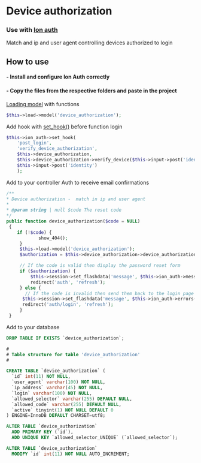 # Device authorization

### Use with [Ion auth](https://github.com/benedmunds/CodeIgniter-Ion-Auth "Ion auth") 
Match and ip and user agent controlling devices authorized to login

## How to use
#### - Install and configure Ion Auth correctly
#### - Copy the files from the respective folders and paste in the project
[Loading model](https://codeigniter.com/user_guide/general/models.html "Loading model") with functions 
```php
$this->load->model('device_authorization');
```

Add hook with [set_hook()](http://benedmunds.com/ion_auth/#set_hook "set_hook()") before function login 
```php
$this->ion_auth->set_hook(
	'post_login', 
	'verify_device_authorization', 
	$this->device_authorization, 
	$this->device_authorization->verify_device($this->input->post('identity')), 
	$this->input->post('identity')
	);
```


Add to your controller Auth to receive email confirmations
```php
/**
* Device authorization -  match in ip and user agent
*
* @param string | null $code The reset code
*/
public function device_authorization($code = NULL)
 {
    if (!$code) {
            show_404();
     }
     $this->load->model('device_authorization');
     $authorization = $this->device_authorization->device_authorization($code);

     // If the code is valid then display the password reset form
     if ($authorization) {
         $this->session->set_flashdata('message', $this->ion_auth->messages());
         redirect('auth', 'refresh');
     } else {
       // If the code is invalid then send them back to the login page
      $this->session->set_flashdata('message', $this->ion_auth->errors());
      redirect('auth/login', 'refresh');
     }
 }
```
Add to your database

```sql 
DROP TABLE IF EXISTS `device_authorization`;

#
# Table structure for table 'device_authorization'
#

CREATE TABLE `device_authorization` (
  `id` int(11) NOT NULL,
  `user_agent` varchar(100) NOT NULL,
  `ip_address` varchar(45) NOT NULL,
  `login` varchar(100) NOT NULL,
  `allowed_selector` varchar(255) DEFAULT NULL,
  `allowed_code` varchar(255) DEFAULT NULL,
  `active` tinyint(1) NOT NULL DEFAULT 0
) ENGINE=InnoDB DEFAULT CHARSET=utf8;

ALTER TABLE `device_authorization`
  ADD PRIMARY KEY (`id`),
  ADD UNIQUE KEY `allowed_selector_UNIQUE` (`allowed_selector`);

ALTER TABLE `device_authorization`
  MODIFY `id` int(11) NOT NULL AUTO_INCREMENT;
```
